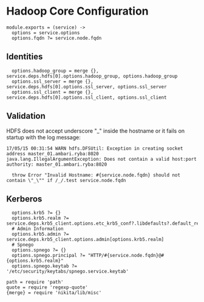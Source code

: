 
# Hadoop Core Configuration

    module.exports = (service) ->
      options = service.options
      options.fqdn ?= service.node.fqdn

## Identities

      options.hadoop_group = merge {}, service.deps.hdfs[0].options.hadoop_group, options.hadoop_group
      options.ssl_server = merge {}, service.deps.hdfs[0].options.ssl_server, options.ssl_server
      options.ssl_client = merge {}, service.deps.hdfs[0].options.ssl_client, options.ssl_client

## Validation

HDFS does not accept underscore "_" inside the hostname or it fails on startup
with the log message:

```
17/05/15 00:31:54 WARN hdfs.DFSUtil: Exception in creating socket address master_01.ambari.ryba:8020
java.lang.IllegalArgumentException: Does not contain a valid host:port authority: master_01.ambari.ryba:8020
```

      throw Error "Invalid Hostname: #{service.node.fqdn} should not contain \"_\"" if /_/.test service.node.fqdn

## Kerberos

      options.krb5 ?= {}
      options.krb5.realm ?= service.deps.krb5_client.options.etc_krb5_conf?.libdefaults?.default_realm
      # Admin Information
      options.krb5.admin ?= service.deps.krb5_client.options.admin[options.krb5.realm]
      # Spnego
      options.spnego ?= {}
      options.spnego.principal ?= "HTTP/#{service.node.fqdn}@#{options.krb5.realm}"
      options.spnego.keytab ?= '/etc/security/keytabs/spnego.service.keytab'

    path = require 'path'
    quote = require 'regexp-quote'
    {merge} = require 'nikita/lib/misc'
